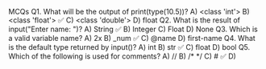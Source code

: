 MCQs
Q1. What will be the output of print(type(10.5))?
A) <class 'int'>
B) <class 'float'> ✅
C) <class 'double'>
D) float
Q2. What is the result of input("Enter name: ")?
A) String ✅
B) Integer
C) Float
D) None
Q3. Which is a valid variable name?
A) 2x
B) _num ✅
C) @name
D) first-name
Q4. What is the default type returned by input()?
A) int
B) str ✅
C) float
D) bool
Q5. Which of the following is used for comments?
A) //
B) /* */
C) # ✅
D) <!-- -->
